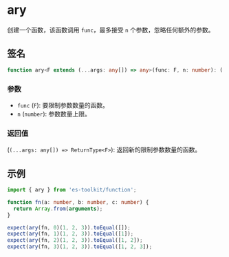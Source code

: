 # ary

创建一个函数，该函数调用 `func`，最多接受 `n` 个参数，忽略任何额外的参数。

## 签名

```typescript
function ary<F extends (...args: any[]) => any>(func: F, n: number): (...args: any[]) => ReturnType<F>;
```

### 参数

- `func` (`F`): 要限制参数数量的函数。
- `n` (`number`): 参数数量上限。

### 返回值

(`(...args: any[]) => ReturnType<F>`): 返回新的限制参数数量的函数。

## 示例

```typescript
import { ary } from 'es-toolkit/function';

function fn(a: number, b: number, c: number) {
  return Array.from(arguments);
}

expect(ary(fn, 0)(1, 2, 3)).toEqual([]);
expect(ary(fn, 1)(1, 2, 3)).toEqual([1]);
expect(ary(fn, 2)(1, 2, 3)).toEqual([1, 2]);
expect(ary(fn, 3)(1, 2, 3)).toEqual([1, 2, 3]);
```
